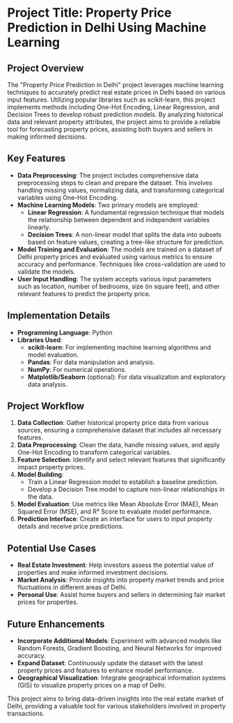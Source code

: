 # Project Title: Property Price Prediction in Delhi Using Machine Learning

## Project Overview
The "Property Price Prediction in Delhi" project leverages machine learning techniques to accurately predict real estate prices in Delhi based on various input features. Utilizing popular libraries such as scikit-learn, this project implements methods including One-Hot Encoding, Linear Regression, and Decision Trees to develop robust prediction models. By analyzing historical data and relevant property attributes, the project aims to provide a reliable tool for forecasting property prices, assisting both buyers and sellers in making informed decisions.

## Key Features
- **Data Preprocessing**: The project includes comprehensive data preprocessing steps to clean and prepare the dataset. This involves handling missing values, normalizing data, and transforming categorical variables using One-Hot Encoding.
- **Machine Learning Models**: Two primary models are employed:
  - **Linear Regression**: A fundamental regression technique that models the relationship between dependent and independent variables linearly.
  - **Decision Trees**: A non-linear model that splits the data into subsets based on feature values, creating a tree-like structure for prediction.
- **Model Training and Evaluation**: The models are trained on a dataset of Delhi property prices and evaluated using various metrics to ensure accuracy and performance. Techniques like cross-validation are used to validate the models.
- **User Input Handling**: The system accepts various input parameters such as location, number of bedrooms, size (in square feet), and other relevant features to predict the property price.

## Implementation Details
- **Programming Language**: Python
- **Libraries Used**: 
  - **scikit-learn**: For implementing machine learning algorithms and model evaluation.
  - **Pandas**: For data manipulation and analysis.
  - **NumPy**: For numerical operations.
  - **Matplotlib/Seaborn** (optional): For data visualization and exploratory data analysis.
  
## Project Workflow
1. **Data Collection**: Gather historical property price data from various sources, ensuring a comprehensive dataset that includes all necessary features.
2. **Data Preprocessing**: Clean the data, handle missing values, and apply One-Hot Encoding to transform categorical variables.
3. **Feature Selection**: Identify and select relevant features that significantly impact property prices.
4. **Model Building**:
   - Train a Linear Regression model to establish a baseline prediction.
   - Develop a Decision Tree model to capture non-linear relationships in the data.
5. **Model Evaluation**: Use metrics like Mean Absolute Error (MAE), Mean Squared Error (MSE), and R² Score to evaluate model performance.
6. **Prediction Interface**: Create an interface for users to input property details and receive price predictions.

## Potential Use Cases
- **Real Estate Investment**: Help investors assess the potential value of properties and make informed investment decisions.
- **Market Analysis**: Provide insights into property market trends and price fluctuations in different areas of Delhi.
- **Personal Use**: Assist home buyers and sellers in determining fair market prices for properties.

## Future Enhancements
- **Incorporate Additional Models**: Experiment with advanced models like Random Forests, Gradient Boosting, and Neural Networks for improved accuracy.
- **Expand Dataset**: Continuously update the dataset with the latest property prices and features to enhance model performance.
- **Geographical Visualization**: Integrate geographical information systems (GIS) to visualize property prices on a map of Delhi.

This project aims to bring data-driven insights into the real estate market of Delhi, providing a valuable tool for various stakeholders involved in property transactions.
